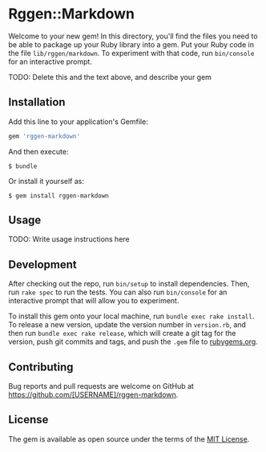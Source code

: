 # Rggen::Markdown

Welcome to your new gem! In this directory, you'll find the files you need to be able to package up your Ruby library into a gem. Put your Ruby code in the file `lib/rggen/markdown`. To experiment with that code, run `bin/console` for an interactive prompt.

TODO: Delete this and the text above, and describe your gem

## Installation

Add this line to your application's Gemfile:

```ruby
gem 'rggen-markdown'
```

And then execute:

    $ bundle

Or install it yourself as:

    $ gem install rggen-markdown

## Usage

TODO: Write usage instructions here

## Development

After checking out the repo, run `bin/setup` to install dependencies. Then, run `rake spec` to run the tests. You can also run `bin/console` for an interactive prompt that will allow you to experiment.

To install this gem onto your local machine, run `bundle exec rake install`. To release a new version, update the version number in `version.rb`, and then run `bundle exec rake release`, which will create a git tag for the version, push git commits and tags, and push the `.gem` file to [rubygems.org](https://rubygems.org).

## Contributing

Bug reports and pull requests are welcome on GitHub at https://github.com/[USERNAME]/rggen-markdown.

## License

The gem is available as open source under the terms of the [MIT License](https://opensource.org/licenses/MIT).
